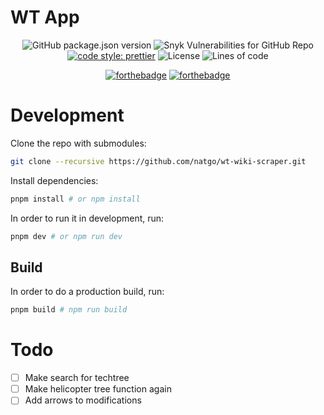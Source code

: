 # WT App
<p align="center">
  <img alt="GitHub package.json version" src="https://img.shields.io/github/package-json/v/natgo/wt-app">
  <img alt="Snyk Vulnerabilities for GitHub Repo" src="https://img.shields.io/snyk/vulnerabilities/github/natgo/wt-app">
  <a href="https://github.com/prettier/prettier"><img alt="code style: prettier" src="https://img.shields.io/badge/code_style-prettier-ff69b4.svg"></a>
  <img alt="License" src="https://img.shields.io/github/license/natgo/wt-app">
  <img alt="Lines of code" src="https://tokei.rs/b1/github.com/natgo/wt-app">
</p>

<p align="center">
  <a href="https://forthebadge.com/"><img src="https://forthebadge.com/images/badges/made-with-typescript.svg" alt="forthebadge"/></a>
  <a href="https://forthebadge.com/"><img src="https://forthebadge.com/images/badges/open-source.svg" alt="forthebadge"/></a>
</p>

# Development

Clone the repo with submodules:
```bash
git clone --recursive https://github.com/natgo/wt-wiki-scraper.git
```

Install dependencies:

```bash
pnpm install # or npm install
```

In order to run it in development, run:

```bash
pnpm dev # or npm run dev
```
## Build

In order to do a production build, run:

```bash
pnpm build # npm run build
```

# Todo
- [ ] Make search for techtree
- [ ] Make helicopter tree function again
- [ ] Add arrows to modifications

